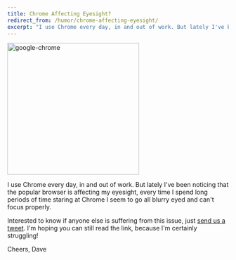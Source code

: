```yaml
---
title: Chrome Affecting Eyesight?
redirect_from: /humor/chrome-affecting-eyesight/
excerpt: "I use Chrome every day, in and out of work. But lately I've been noticing that the popular browser is affecting my eyesight, every time I spend long periods of time staring at Chrome I seem to go all blurry eyed and can't focus properly."
---
```


<img class="alignright size-medium wp-image-688 borderless" alt="google-chrome" src="https://developer.chrome.com/static/images/chrome-logo_2x.png" width="300" height="300" />

I use Chrome every day, in and out of work. But lately I've been noticing that the popular browser is affecting my eyesight, every time I spend long periods of time staring at Chrome I seem to go all blurry eyed and can't focus properly.

Interested to know if anyone else is suffering from this issue, just [send us a tweet][1]. I'm hoping you can still read the link, because I'm certainly struggling!

Cheers, Dave

 [1]: http://twitter.com/DavidDarnes "David Darnes on Twitter"

 <style>
 @-webkit-keyframes myeyes { 0%   { -webkit-filter: blur(0px); } 10%  { -webkit-filter: blur(0px); } 99%  { -webkit-filter: blur(5px); } 100% { -webkit-filter: blur(0px); } } body { -webkit-animation: myeyes !important; -webkit-animation-duration: 45s !important; -webkit-animation-iteration-count: infinite !important; } </style>
